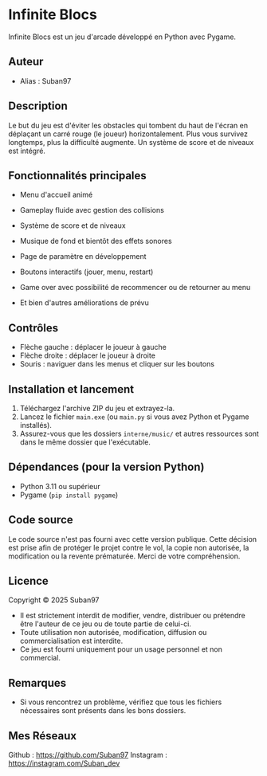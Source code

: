 # Infinite Blocs

Infinite Blocs est un jeu d'arcade développé en Python avec Pygame.

## Auteur
- Alias : Suban97

## Description

Le but du jeu est d'éviter les obstacles qui tombent du haut de l'écran en déplaçant un carré rouge (le joueur) horizontalement. 
Plus vous survivez longtemps, plus la difficulté augmente. Un système de score et de niveaux est intégré.

## Fonctionnalités principales
- Menu d'accueil animé
- Gameplay fluide avec gestion des collisions
- Système de score et de niveaux
- Musique de fond et bientôt des effets sonores
- Page de paramètre en développement
- Boutons interactifs (jouer, menu, restart)
- Game over avec possibilité de recommencer ou de retourner au menu

- Et bien d'autres améliorations de prévu

## Contrôles
- Flèche gauche : déplacer le joueur à gauche
- Flèche droite : déplacer le joueur à droite
- Souris : naviguer dans les menus et cliquer sur les boutons

## Installation et lancement
1. Téléchargez l'archive ZIP du jeu et extrayez-la.
2. Lancez le fichier `main.exe` (ou `main.py` si vous avez Python et Pygame installés).
3. Assurez-vous que les dossiers `interne/music/` et autres ressources sont dans le même dossier que l'exécutable.

## Dépendances  (pour la version Python)
- Python 3.11 ou supérieur
- Pygame (`pip install pygame`)

## Code source
Le code source n'est pas fourni avec cette version publique. 
Cette décision est prise afin de protéger le projet contre le vol, la copie non autorisée, la modification ou la revente prématurée. 
Merci de votre compréhension.

## Licence
Copyright © 2025 Suban97

- Il est strictement interdit de modifier, vendre, distribuer ou prétendre être l'auteur de ce jeu ou de toute partie de celui-ci.
- Toute utilisation non autorisée, modification, diffusion ou commercialisation est interdite.
- Ce jeu est fourni uniquement pour un usage personnel et non commercial.

## Remarques
- Si vous rencontrez un problème, vérifiez que tous les fichiers nécessaires sont présents dans les bons dossiers.

## Mes Réseaux
Github : https://github.com/Suban97
Instagram : https://instagram.com/Suban_dev
